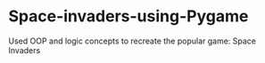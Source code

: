 # Space-invaders-using-Pygame
Used OOP and logic concepts to recreate the popular game: Space Invaders

